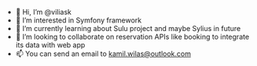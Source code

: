 - 👋 Hi, I’m @viliask
- 👀 I’m interested in Symfony framework
- 🌱 I’m currently learning about Sulu project and maybe Sylius in future
- 💞️ I’m looking to collaborate on reservation APIs like booking to integrate its data with web app
- 📫 You can send an email to kamil.wilas@outlook.com

<!---
viliask/viliask is a ✨ special ✨ repository because its `README.md` (this file) appears on your GitHub profile.
You can click the Preview link to take a look at your changes.
--->
